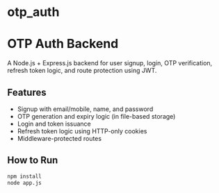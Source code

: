 # otp_auth

# OTP Auth Backend

A Node.js + Express.js backend for user signup, login, OTP verification, refresh token logic, and route protection using JWT.

## Features
- Signup with email/mobile, name, and password
- OTP generation and expiry logic (in file-based storage)
- Login and token issuance
- Refresh token logic using HTTP-only cookies
- Middleware-protected routes

## How to Run
```bash
npm install
node app.js
